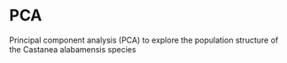 # PCA
Principal component analysis (PCA) to explore the population structure of the Castanea alabamensis species 
